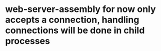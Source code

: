 # web-server-assembly for now only accepts a connection, handling connections will be done in child processes
